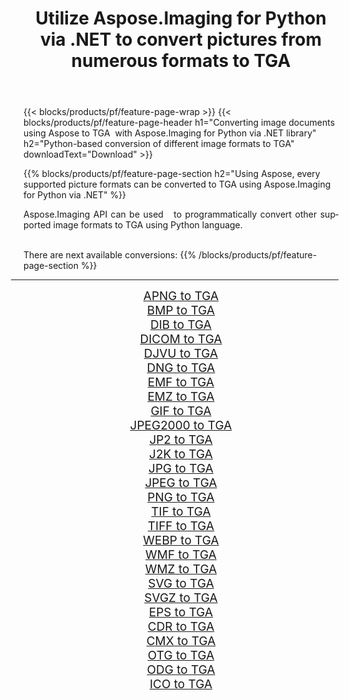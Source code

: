 ﻿---
title: Utilize Aspose.Imaging for Python via .NET to convert pictures from numerous formats to TGA 
weight: 3920
url: /python-net/conversion/to/tga 
lang: en
langdirlevel: 2
locales: zh-hans,ja,it,ru,de,es,fr,nl,id,lt,pl,pt,vi,tr,ko,zh-hant,ar,hi,th,sv,cs,uk,he
description: You can use Aspose.Imaging for Python via .NET library to convert from a variety of formats to TGA
---

{{< blocks/products/pf/feature-page-wrap >}}
{{< blocks/products/pf/feature-page-header h1="Converting image documents using Aspose to TGA  with Aspose.Imaging for Python via .NET library" h2="Python-based conversion of different image formats to TGA" downloadText="Download" >}}


{{% blocks/products/pf/feature-page-section  h2="Using Aspose, every supported picture formats can be converted to TGA using Aspose.Imaging for Python via .NET" %}}
<p align=justify>Aspose.Imaging API can be used   to programmatically convert other supported image formats to TGA using Python language.</p>
<br/>
There are next available conversions:
{{% /blocks/products/pf/feature-page-section %}}
<div class="container-fluid productfamilypage bg-gray">
    <div class="convertypes bg-gray agp-content section">
        <div class="container">
		<hr style="margin-left:-20px;"/>
		<div class="row other-converters" style="gap: 10px;font-size: 19px;text-align:center;">
		    <div class='col-md-2 other-converter remove-lp remove-rp'><a href="/imaging/python-net/conversion/apng-to-tga" style="padding:15px;">APNG to TGA</a></div>
<div class='col-md-2 other-converter remove-lp remove-rp'><a href="/imaging/python-net/conversion/bmp-to-tga" style="padding:15px;">BMP to TGA</a></div>
<div class='col-md-2 other-converter remove-lp remove-rp'><a href="/imaging/python-net/conversion/dib-to-tga" style="padding:15px;">DIB to TGA</a></div>
<div class='col-md-2 other-converter remove-lp remove-rp'><a href="/imaging/python-net/conversion/dicom-to-tga" style="padding:15px;">DICOM to TGA</a></div>
<div class='col-md-2 other-converter remove-lp remove-rp'><a href="/imaging/python-net/conversion/djvu-to-tga" style="padding:15px;">DJVU to TGA</a></div>
<div class='col-md-2 other-converter remove-lp remove-rp'><a href="/imaging/python-net/conversion/dng-to-tga" style="padding:15px;">DNG to TGA</a></div>
<div class='col-md-2 other-converter remove-lp remove-rp'><a href="/imaging/python-net/conversion/emf-to-tga" style="padding:15px;">EMF to TGA</a></div>
<div class='col-md-2 other-converter remove-lp remove-rp'><a href="/imaging/python-net/conversion/emz-to-tga" style="padding:15px;">EMZ to TGA</a></div>
<div class='col-md-2 other-converter remove-lp remove-rp'><a href="/imaging/python-net/conversion/gif-to-tga" style="padding:15px;">GIF to TGA</a></div>
<div class='col-md-2 other-converter remove-lp remove-rp'><a href="/imaging/python-net/conversion/jpeg2000-to-tga" style="padding:15px;">JPEG2000 to TGA</a></div>
<div class='col-md-2 other-converter remove-lp remove-rp'><a href="/imaging/python-net/conversion/jp2-to-tga" style="padding:15px;">JP2 to TGA</a></div>
<div class='col-md-2 other-converter remove-lp remove-rp'><a href="/imaging/python-net/conversion/j2k-to-tga" style="padding:15px;">J2K to TGA</a></div>
<div class='col-md-2 other-converter remove-lp remove-rp'><a href="/imaging/python-net/conversion/jpg-to-tga" style="padding:15px;">JPG to TGA</a></div>
<div class='col-md-2 other-converter remove-lp remove-rp'><a href="/imaging/python-net/conversion/jpeg-to-tga" style="padding:15px;">JPEG to TGA</a></div>
<div class='col-md-2 other-converter remove-lp remove-rp'><a href="/imaging/python-net/conversion/png-to-tga" style="padding:15px;">PNG to TGA</a></div>
<div class='col-md-2 other-converter remove-lp remove-rp'><a href="/imaging/python-net/conversion/tif-to-tga" style="padding:15px;">TIF to TGA</a></div>
<div class='col-md-2 other-converter remove-lp remove-rp'><a href="/imaging/python-net/conversion/tiff-to-tga" style="padding:15px;">TIFF to TGA</a></div>
<div class='col-md-2 other-converter remove-lp remove-rp'><a href="/imaging/python-net/conversion/webp-to-tga" style="padding:15px;">WEBP to TGA</a></div>
<div class='col-md-2 other-converter remove-lp remove-rp'><a href="/imaging/python-net/conversion/wmf-to-tga" style="padding:15px;">WMF to TGA</a></div>
<div class='col-md-2 other-converter remove-lp remove-rp'><a href="/imaging/python-net/conversion/wmz-to-tga" style="padding:15px;">WMZ to TGA</a></div>
<div class='col-md-2 other-converter remove-lp remove-rp'><a href="/imaging/python-net/conversion/svg-to-tga" style="padding:15px;">SVG to TGA</a></div>
<div class='col-md-2 other-converter remove-lp remove-rp'><a href="/imaging/python-net/conversion/svgz-to-tga" style="padding:15px;">SVGZ to TGA</a></div>
<div class='col-md-2 other-converter remove-lp remove-rp'><a href="/imaging/python-net/conversion/eps-to-tga" style="padding:15px;">EPS to TGA</a></div>
<div class='col-md-2 other-converter remove-lp remove-rp'><a href="/imaging/python-net/conversion/cdr-to-tga" style="padding:15px;">CDR to TGA</a></div>
<div class='col-md-2 other-converter remove-lp remove-rp'><a href="/imaging/python-net/conversion/cmx-to-tga" style="padding:15px;">CMX to TGA</a></div>
<div class='col-md-2 other-converter remove-lp remove-rp'><a href="/imaging/python-net/conversion/otg-to-tga" style="padding:15px;">OTG to TGA</a></div>
<div class='col-md-2 other-converter remove-lp remove-rp'><a href="/imaging/python-net/conversion/odg-to-tga" style="padding:15px;">ODG to TGA</a></div>
<div class='col-md-2 other-converter remove-lp remove-rp'><a href="/imaging/python-net/conversion/ico-to-tga" style="padding:15px;">ICO to TGA</a></div>
                </div>
        </div>
    </div>
</div>
<br/>

